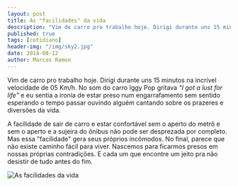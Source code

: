 ```yaml
---
layout: post
title: As "facilidades" da vida
description: "Vim de carro pro trabalho hoje. Dirigi durante uns 15 minutos na incrível velocidade de 05 Km/h. No som do carro Iggy Pop gritava I got a lust for life e eu sentia a ironia de estar preso num engarrafamento sem sentido esperando o tempo passar ouvindo alguém cantando sobre os prazeres e diversões da vida."
published: true
tags: [cotidiano]
header-img: "/img/sky2.jpg"
date: 2014-08-12
author: Marcos Ramon
---
```


Vim de carro pro trabalho hoje. Dirigi durante uns 15 minutos na incrível velocidade de 05 Km/h. No som do carro Iggy Pop gritava *"I got a lust for life"* e eu sentia a ironia de estar preso num engarrafamento sem sentido esperando o tempo passar ouvindo alguém cantando sobre os prazeres e diversões da vida.
    
A facilidade de sair de carro e estar confortável sem o aperto do metrô e sem o aperto e a sujeira do ônibus não pode ser desprezada por completo. Mas essa "facilidade" gera seus próprios incômodos. No final, parece que não existe caminho fácil para viver. Nascemos para ficarmos presos em nossas próprias contradições. E cada um que encontre um jeito pra não desistir de tudo antes do fim.

![As facilidades da vida](https://dl.dropboxusercontent.com/u/49566417/blog/facilidades%20da%20vida.png)

